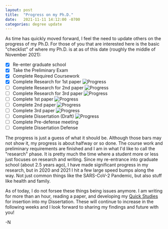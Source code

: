 ```yaml
---
layout: post
title:  "Progress on my Ph.D."
date:   2021-11-11 14:12:00 -0700
categories: degree update
---
```

As time has quickly moved forward, I feel the need to update others on the progress of my Ph.D.
For those of you that are interested here is the basic "checklist" of where my Ph.D. is at as of this
date (roughly the middle of November 2021):

- [x] Re-enter graduate school
- [x] Take the Preliminary Exam
- [x] Complete Required Coursework
- [x] Complete Research for 1st paper ![Progress](https://progress-bar.dev/100/?title=progress)
- [ ] Complete Research for 2nd paper ![Progress](https://progress-bar.dev/50/?title=progress)
- [ ] Complete Research for 3rd paper ![Progress](https://progress-bar.dev/0/?title=progress)
- [ ] Complete 1st paper ![Progress](https://progress-bar.dev/60/?title=progress)
- [ ] Complete 2nd paper ![Progress](https://progress-bar.dev/20/?title=progress)
- [ ] Complete 3rd paper ![Progress](https://progress-bar.dev/0/?title=progress)
- [ ] Complete Dissertation (Draft) ![Progress](https://progress-bar.dev/10/?title=progress)
- [ ] Complete Pre-defense meeting
- [ ] Complete Dissertation Defense

The progress is just a guess of what it should be.  Although those bars may not show it, my progress is about
halfway or so done.  The course work and preliminary requirements are finished and I am in what I'd like to
call the "research" phase.  It is pretty much the time where a student more or less just focuses on research and writing.
Since my re-entrance into graduate school (about 2.5 years ago), I have made significant progress in my research, but in 2020 and 2021 I hit a few large speed bumps along the way.   Not just common things like the SARS-CoV-2 Pandemic, but also stuff
like health and family.

As of today, I do not forsee these things being issues anymore.  I am writing for more than an hour, reading a paper, and developing my [Quick Studies](https://nmg5038.github.io/Quick%20Studies/) for insertion into my Dissertation.  These will continue to increase in the following weeks and I
look forward to sharing my findings and future with you!

-N
